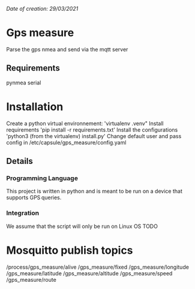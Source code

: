 *Date of creation: 29/03/2021*

# Gps measure
Parse the gps nmea and send via the mqtt server

## Requirements
pynmea
serial

# Installation
Create a python virtual environnement: 'virtualenv .venv"
Install requirements 'pip install -r requirements.txt'
Install the configurations 'python3 (from the virtualenv) install.py'
Change default user and pass config in /etc/capsule/gps_measure/config.yaml

## Details
### Programming Language
This project is written in python and is meant to be run on a device that supports GPS queries.

### Integration
We assume that the script will only be run on Linux OS
TODO

# Mosquitto publish topics
/process/gps_measure/alive
/gps_measure/fixed
/gps_measure/longitude
/gps_measure/latitude
/gps_measure/altitude
/gps_measure/speed
/gps_measure/route
